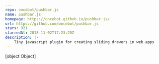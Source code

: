 ```yaml
---
repo: oncebot/pushbar.js
name: pushbar.js
homepage: https://oncebot.github.io/pushbar.js/
url: https://github.com/oncebot/pushbar.js
stars: 921
starredAt: 2018-11-02T17:23:25Z
description: |-
    Tiny javascript plugin for creating sliding drawers in web apps
---
```


[object Object]
